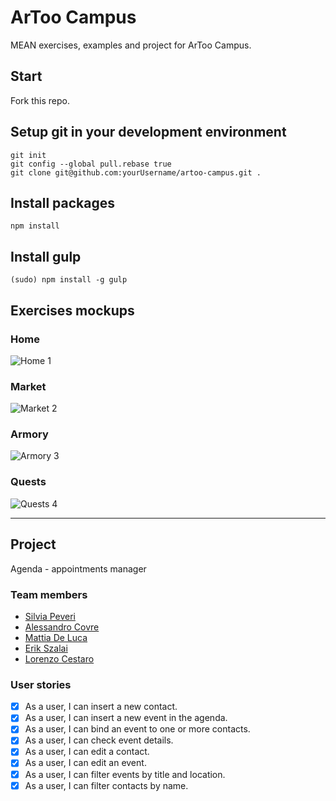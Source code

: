 # ArToo Campus
MEAN exercises, examples and project for ArToo Campus.

## Start
Fork this repo.

## Setup git in your development environment
```
git init
git config --global pull.rebase true
git clone git@github.com:yourUsername/artoo-campus.git .
```

## Install packages
```
npm install
```

## Install gulp
```
(sudo) npm install -g gulp
```

## Exercises mockups

### Home
![Home 1](https://assets.moqups.com/grdjfDzUzO/Page_1.png)

### Market
![Market 2](https://assets.moqups.com/Jgy3rpaJPz/Page_1.png)

### Armory
![Armory 3](https://assets.moqups.com/wVwd427LO5/Page_1.png)

### Quests
![Quests 4](https://assets.moqups.com/57dqoZC60v/Page_1.png)

___

## Project
Agenda - appointments manager

### Team members
* [Silvia Peveri](https://github.com/silviapeveri) 
* [Alessandro Covre](https://github.com/AlessandroCovre) 
* [Mattia De Luca](https://github.com/Selfrules) 
* [Erik Szalai](https://github.com/ErikSzalai) 
* [Lorenzo Cestaro](https://github.com/LorenzoCestaro) 

### User stories
* [x] As a user, I can insert a new contact.
* [x] As a user, I can insert a new event in the agenda.
* [x] As a user, I can bind an event to one or more contacts.
* [x] As a user, I can check event details.
* [x] As a user, I can edit a contact.
* [x] As a user, I can edit an event.
* [x] As a user, I can filter events by title and location.
* [x] As a user, I can filter contacts by name.
